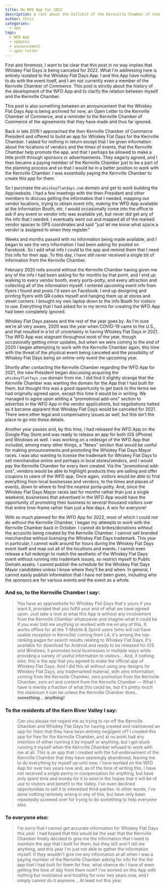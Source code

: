 ```yaml
---
title: No WFD App for 2022
description: A rant about the bullshit of the Kernville Chamber of Commerce
author: Chris
categories:
  - app
tags:
  - WFD App
  - updates
  - announcement
  - open letter
---
```

First and foremost, I want to be clear that this post in no way implies that
Whiskey Flat Days is being canceled for 2022. What I'm addressing here is entirely
isolated to the Whiskey Flat Days App. I and this App have nothing to do with the
event itself, and I am not currently even a member of the Kernville Chamber of Commerce.
This post is strictly about the history of the development of the WFD App and to clarify
the relation between myself and the Kernville Chamber.

This post is also something between an announcement that the Whiskey Flat Days App is
being archived for now, an Open Letter to the Kernville Chamber of Commerce, and a
reminder to the Kernville Chamber of Commerce of the agreements that they have made
and thus far ignored.

Back in late 2019 I approached the then Kernville Chamber of Commerce President
and offered to build an app for Whiskey Flat Days for the Kernville Chamber. I
asked for nothing in return except that I be given information about the locations
of vendors and the times of events, that the Kernville Chamber help promote the
app, and that I perhaps be allowed to make a little profit through sponsors or
advertisements. They eagerly agreed, and I then became a paying member of the
Kernville Chamber just to be a part of the planning process and so that I would
be in a better position to work with the Kernville Chamber. I was essentially
paying the Kernville Chamber to create this app for them.

So I purchase the `whiskeyflatdays.com` domain and get to work building the App/website.
I had a few meetings with the then-President and other members to discuss getting
the information that I needed, mapping out vendor locations, trying to obtain event
info, making the WFD App available at the Information Booth, etc. I would occasionally
come into the office to ask if any event or vendor info was available yet, but never
did get any of the info that I needed. I eventually went out and mapped all of the
marked vendor spaces to GPS coordinates and said "just let me know what space a
vendor is assigned to when they register."

Weeks and months passed with no information being made available, and I began to see
the very information I had been asking for posted on Facebook. So I add what info
I could to the app and remind them that I need this info for their app. To this
day, I have still never received a single bit of information from the Kernville Chamber.

February 2020 rolls around without the Kernville Chamber having given me any
of the info I had been asking for for months by that point, and I end up walking
to every vendor booth, every porta-potty, and every attraction and collecting all
of the information myself. I entered upcoming event info from flyers I found and posts
I'd seen on Facebook. I end up designing and printing flyers with QR codes myself and
hanging them up at stores and street corners. I brought my own laptop down to the
Info Booth for visitors to use. Everything that I had asked for in my terms for creating
the WFD App had been completely ignored.

Whiskey Flat Days passes and the rest of the year goes by. As I'm sure we're all
very aware, 2020 was the year when COVID-19 came to the U.S., and that resulted in a
lot of uncertainty in having Whiskey Flat Days in 2021. The WFD App was stagnant
throughout most of the year, though occasionally getting minor updates, but when
we were coming to the end of 2020 I began attempting to work with the Kernville
Chamber again, this time with the threat of the physical event being canceled
and the possibility of Whiskey Flat Days being an online-only event the upcoming
year.

Shortly after contacting the Kernville Chamber regarding the WFD App for 2021, the new
President began discussing acquiring the `whiskeyflatfays.com` domain from me. I
did find it slightly strange that the Kernville Chamber was wanting the domain for
the App that I had built for them, but thought this was a good opportunity to get
back to the terms we had originally agreed upon, except this time it would be in
writing. We managed to agree upon adding a "promotional add-ons" section to advertise
in the WFD App in the vendor applications, but negotiations halted as it became
apparent that Whiskey Flat Days would be canceled for 2021. There were other legal
and compensatory issues as well, but this isn't the place to go into those details.

Another year passes and, by this time, I had released the WFD App on the Google Play
Store and was ready to release an app for both iOS (iPhone) and Windows as well. I was
working on a redesign of the WFD App that included, among many other things, a "News"
section that would be useful for making announcements and promoting the Whiskey
Flat Days Mayor races. I was also wanting to license the trademark for Whiskey
Flat Days to sell merchandise online and perhaps in local stores/vendors, and I
would pay the Kernville Chamber for every item created. Via the "promotional add-ons",
vendors would be able to highlight products they are selling and offer coupons to
users of the WFD app. Once again, visitors would be able to find everything from local
businesses and vendors, to the times and places of events, down to where to find the
nearest porta-potty. And, since the Whiskey Flat Days Mayor races last for months
rather than just a single weekend, businesses that advertised in the WFD App would
have the opportunity of promoting their business to several thousand visitors over
that entire time-frame rather than just a few days. A win for everyone!

With so much planned for the WFD App for 2022, most of which I could not do without
the Kernville Chamber, I began my attempts to work with the Kernville Chamber back in
October. I cannot do bribes/donations without the accounts being created
by the Kernville Chamber. I cannot sell branded merchandise without licensing the
Whiskey Flat Days trademark. This year in particular, I cannot walk around for hours
during the Whiskey Flat Days event itself and map out all of the locations and events.
I cannot even release a full redesign to match the aesthetic of the Whiskey Flat Days
event without running into trademark issues, so restrict myself to Public Domain assets.
I cannot publish the schedule for the Whiskey Flat Days Mayor candidates unless I
know where they'll be and when. In general, I cannot easily publish information
that I have not been given, including who the sponsors are for various events and the
event as a whole.

### And so, to the Kernville Chamber I say:
> You have an app/website for Whiskey Flat Days that's yours if you want it,
> provided that you fulfill your end of what we have agreed upon. Just take a look
> at what this App is without any involvement from the Kernville Chamber whatsoever
> and imagine what it could be if you ever told me anything or worked with me on
> any of this. It works offline for all the T-Mobile & Sprint users (who will not
have usable reception in Kernville) coming from LA,
> it's among the top-ranking pages for search results relating to Whiskey Flat Days,
> it's available for download for Android and ready to be released for iOS and Windows,
> it promotes local businesses in multiple ways while providing a variety of useful
> information to visitors... And, if nothing else, this is the
> app that you agreed to make the official app of Whiskey Flat Days. And I did this all
> without using any designs for Whiskey Flat Days, any trademarked material, with
> zero information coming from the Kernville Chamber, zero promotion from the Kernville
> Chamber, zero art and content from the Kernville Chamber &mdash; What I have is
> merely a fraction of what this could be, but it's pretty much the maximum it can
> be unless the Kernville Chamber does... **something**... **anything!**

### To the residents of the Kern River Valley I say:
> Can you please not regard me as trying to rip-off the Kernville Chamber and Whiskey
> Flat Days for having created and maintained an app for them that they have been
> entirely negligent of? I created this app for free for the Kernville Chamber,
> and at no point had any intention of either running it by myself or anything, but
> I got stuck running it myself when the Kernville Chamber refused to work with me at all.
> This is an app that I created with the full endorsement of the Kernville Chamber
> that they have seemingly abandoned, leaving me to do everything by myself up
> until now. I have worked on the WFD App for over two years now and, as of the
> time of writing this, I have not received a single penny in compensation for anything,
> but have only spent time and money for it to exist in the hopes that it will be
> of use to visitors and benefit to the Valley. I've even declined opportunities to
> sell it to interested third-parties. In other words, I've done nothing remotely
> wrong in any of this, but have only been repeatedly screwed over for trying to
> do something to help everyone else.

### To everyone else:
> I'm sorry that I cannot get accurate information for Whiskey Flat Days this year.
> I had hoped that this would be the year that the Kernville Chamber finally decided
> to give me the information that I need to maintain the app that I built for them,
> but they still won't tell me anything, and this year I'm just not able to gather
> the information myself. If they wouldn't give me any information at all when
> I was a paying member of the Kernville Chamber asking for info for the the app
> that I had built for them for free, what chance do I have of even getting the
> time of day from them now? I've worked on this App with nothing but resistance
> and hostility for over two years now, and I simply cannot do it anymore... At
> least not this year.
